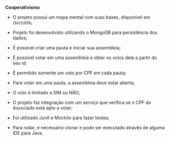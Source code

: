 **Cooperativismo**

- O projeto possui um mapa mental com suas bases, disponível em /src/utils;
- Projeto foi desenvolvido utilizando o MongoDB para persistência dos dados;

- É possível criar uma pauta e iniciar sua assembleia;
- É possível votar em uma assembleia e obter os votos dela a partir do seu id;
- É permitido somente um voto por CPF em cada pauta;
- Para votar em uma pauta, a assembleia deve estar aberta;
- O voto é limitado a SIM ou NÃO;

- O projeto faz integração com um serviço que verifica se o CPF do Associado está apto a votar;

- Foi utilizado Junit e Mockito para fazer testes;

- Para rodar, é necessário clonar e pode ser executado através de alguma IDE para Java.
